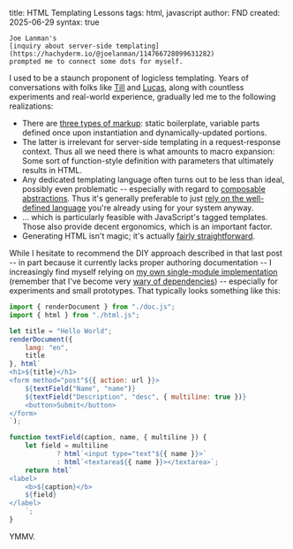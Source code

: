 title: HTML Templating Lessons
tags: html, javascript
author: FND
created: 2025-06-29
syntax: true

```intro
Joe Lanman's
[inquiry about server-side templating](https://hachyderm.io/@joelanman/114766728099631282)
prompted me to connect some dots for myself.
```

I used to be a staunch proponent of logicless templating. Years of
conversations with folks like [Till](https://nrw.social/@tillsc) and
[Lucas](https://lucas.dohmen.io), along with countless experiments and
real-world experience, gradually led me to the following realizations:

* There are [three types of markup](page://wip/dom-rendering#markup-categories):
  static boilerplate, variable parts defined once upon instantiation and
  dynamically-updated portions.
* The latter is irrelevant for server-side templating in a request-response
  context. Thus all we need there is what amounts to macro expansion: Some sort
  of function-style definition with parameters that ultimately results in HTML.
* Any dedicated templating language often turns out to be less than ideal,
  possibly even problematic -- especially with regard to
  [composable abstractions](page://articles/markup-abstractions). Thus it's
  generally preferable to just
  [rely on the well-defined language](https://justinfagnani.com/2025/06/26/the-time-is-right-for-a-dom-templating-api/#:~:text=usually%20expressions)
  you're already using for your system anyway.
* ... which is particularly feasible with JavaScript's tagged templates. Those
  also provide decent ergonomics, which is an important factor.
* Generating HTML isn't magic; it's actually
  [fairly straightforward](page://articles/lightweight-html-templating).

While I hesitate to recommend the DIY approach described in that last post -- in
part because it currently lacks proper authoring documentation -- I increasingly
find myself relying on
[my own single-module implementation](https://github.com/FND/wintertc-app/blob/567ef42bec5e491d07d18a82c163b0da9a64f26e/src/lib/html.js)
(remember that I've become very
[wary of dependencies](page://articles/banishing-npm)) -- especially for
experiments and small prototypes. That typically looks something like this:

```javascript
import { renderDocument } from "./doc.js";
import { html } from "./html.js";

let title = "Hello World";
renderDocument({
    lang: "en",
    title
}, html`
<h1>${title}</h1>
<form method="post"${{ action: url }}>
    ${textField("Name", "name")}
    ${textField("Description", "desc", { multiline: true })}
    <button>Submit</button>
</form>
`);

function textField(caption, name, { multiline }) {
    let field = multiline
            ? html`<input type="text"${{ name }}>`
            : html`<textarea${{ name }}></textarea>`;
    return html`
<label>
    <b>${caption}</b>
    ${field}
</label>
    `;
}
```

YMMV.
